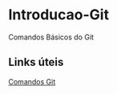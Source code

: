 # Introducao-Git
Comandos Básicos do Git

## Links úteis
[Comandos Git](https://comandosgit.github.io)
